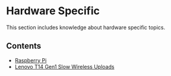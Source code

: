 # Hardware Specific

This section includes knowledge about hardware specific topics.

## Contents

- [Raspberry Pi](./RaspberryPi/index.md)
- [Lenovo T14 Gen1 Slow Wireless Uploads](./lenovo-t14-gen1-slow-wireless-uploads.md)

